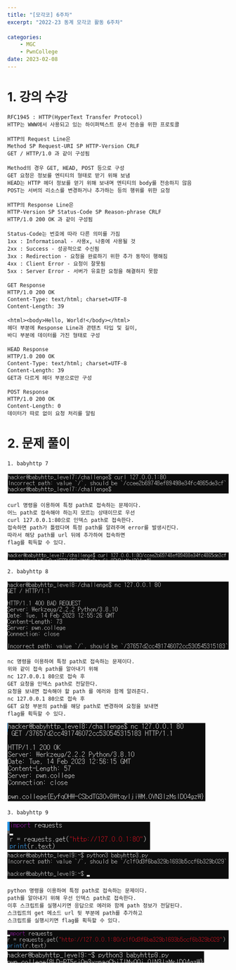 ```yaml
---
title: "[모각코] 6주차"
excerpt: "2022-23 동계 모각코 활동 6주차"

categories:
    - MGC
    - PwnCollege
date: 2023-02-08
---
```


# 1. 강의 수강

    RFC1945 : HTTP(HyperText Transfer Protocol)
    HTTP는 WWW에서 사용되고 있는 하이퍼텍스트 문서 전송을 위한 프로토콜

    HTTP의 Request Line은
    Method SP Request-URI SP HTTP-Version CRLF
    GET / HTTP/1.0 과 같이 구성됨

    Method의 경우 GET, HEAD, POST 등으로 구성
    GET 요청은 정보를 엔티티의 형태로 받기 위해 보냄
    HEAD는 HTTP 헤더 정보를 얻기 위해 보내며 엔티티의 body를 전송하지 않음
    POST는 서버의 리소스를 변경하거나 추가하는 등의 행위를 위한 요청

    HTTP의 Response Line은
    HTTP-Version SP Status-Code SP Reason-phrase CRLF
    HTTP/1.0 200 OK 과 같이 구성됨

    Status-Code는 번호에 따라 다른 의미를 가짐
    1xx : Informational - 사용x, 나중에 사용될 것
    2xx : Success - 성공적으로 수신됨
    3xx : Redirection - 요청을 완료하기 위한 추가 동작이 행해짐
    4xx : Client Error - 요청이 잘못됨
    5xx : Server Error - 서버가 유효한 요청을 해결하지 못함

    GET Response
    HTTP/1.0 200 OK
    Content-Type: text/html; charset=UTF-8
    Content-Length: 39

    <html><body>Hello, World!</body></html>
    헤더 부분에 Response Line과 콘텐츠 타입 및 길이,
    바디 부분에 데이터를 가진 형태로 구성

    HEAD Response
    HTTP/1.0 200 OK
    Content-Type: text/html; charset=UTF-8
    Content-Length: 39
    GET과 다르게 헤더 부분으로만 구성

    POST Response
    HTTP/1.0 200 OK
    Content-Length: 0
    데이터가 따로 없이 요청 처리를 알림

# 2. 문제 풀이

    1. babyhttp 7

![babyhttp7-1](/img/babyhttp7-1.png)

    curl 명령을 이용하여 특정 path로 접속하는 문제이다.
    어느 path로 접속해야 하는지 모르는 상태이므로 우선
    curl 127.0.0.1:80으로 인덱스 path로 접속한다.
    접속하면 path가 틀렸다며 특정 path를 알려주며 error를 발생시킨다.
    따라서 해당 path를 url 뒤에 추가하여 접속하면
    flag를 획득할 수 있다.

![babyhttp7-2](/img/babyhttp7-2.png)

    2. babyhttp 8

![babyhttp8-1](/img/babyhttp8-1.png)

    nc 명령을 이용하여 특정 path로 접속하는 문제이다.
    위와 같이 접속 path를 알아내기 위해
    nc 127.0.0.1 80으로 접속 후
    GET 요청을 인덱스 path로 전달한다.
    요청을 보내면 접속해야 할 path 를 에러와 함께 알려준다.
    nc 127.0.0.1 80으로 접속 후
    GET 요청 부분의 path를 해당 path로 변경하여 요청을 보내면
    flag를 획득할 수 있다.

![babyhttp8-2](/img/babyhttp8-2.png)

    3. babyhttp 9

![babyhttp9-1](/img/babyhttp9-1.png)
![babyhttp9-2](/img/babyhttp9-2.png)

    python 명령을 이용하여 특정 path로 접속하는 문제이다.
    path를 알아내기 위해 우선 인덱스 path로 접속한다.
    이후 스크립트를 실행시키면 응답으로 에러와 함께 path 정보가 전달된다.
    스크립트의 get 메소드 url 뒷 부분에 path를 추가하고
    스크립트를 실행시키면 flag를 획득할 수 있다.

![babyhttp9-3](/img/babyhttp9-3.png)
![babyhttp9-4](/img/babyhttp9-4.png)